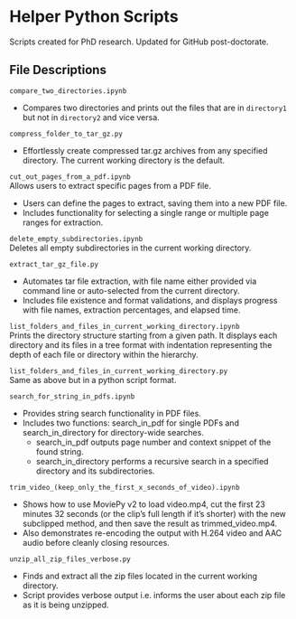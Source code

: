# Helper Python Scripts
 Scripts created for PhD research. Updated for GitHub post-doctorate.
 
## File Descriptions <a name="files"></a>
`compare_two_directories.ipynb`  
- Compares two directories and prints out the files that are in `directory1` but not in `directory2` and vice versa.

`compress_folder_to_tar_gz.py` 
- Effortlessly create compressed tar.gz archives from any specified directory. The current working directory is the default.

`cut_out_pages_from_a_pdf.ipynb`  
Allows users to extract specific pages from a PDF file.  
- Users can define the pages to extract, saving them into a new PDF file.
- Includes functionality for selecting a single range or multiple page ranges for extraction.

`delete_empty_subdirectories.ipynb`  
Deletes all empty subdirectories in the current working directory.

`extract_tar_gz_file.py`  
- Automates tar file extraction, with file name either provided via command line or auto-selected from the current directory.
- Includes file existence and format validations, and displays progress with file names, extraction percentages, and elapsed time.
  
`list_folders_and_files_in_current_working_directory.ipynb`  
Prints the directory structure starting from a given path. 
It displays each directory and its files in a tree format with indentation representing the depth of each file or directory within the hierarchy. 

`list_folders_and_files_in_current_working_directory.py`  
Same as above but in a python script format.

`search_for_string_in_pdfs.ipynb`
- Provides string search functionality in PDF files.
- Includes two functions: search_in_pdf for single PDFs and search_in_directory for directory-wide searches.
  - search_in_pdf outputs page number and context snippet of the found string.
  - search_in_directory performs a recursive search in a specified directory and its subdirectories.

`trim_video_(keep_only_the_first_x_seconds_of_video).ipynb`
 - Shows how to use MoviePy v2 to load video.mp4, cut the first 23 minutes 32 seconds (or the clip’s full length if it’s shorter) with the new subclipped method, and then save the result as trimmed_video.mp4.
 - Also demonstrates re-encoding the output with H.264 video and AAC audio before cleanly closing resources.

`unzip_all_zip_files_verbose.py`  
- Finds and extract all the zip files located in the current working directory.
- Script provides verbose output i.e. informs the user about each zip file as it is being
unzipped.






